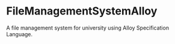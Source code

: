 # FileManagementSystemAlloy
A file management system for university using Alloy Specification Language.
